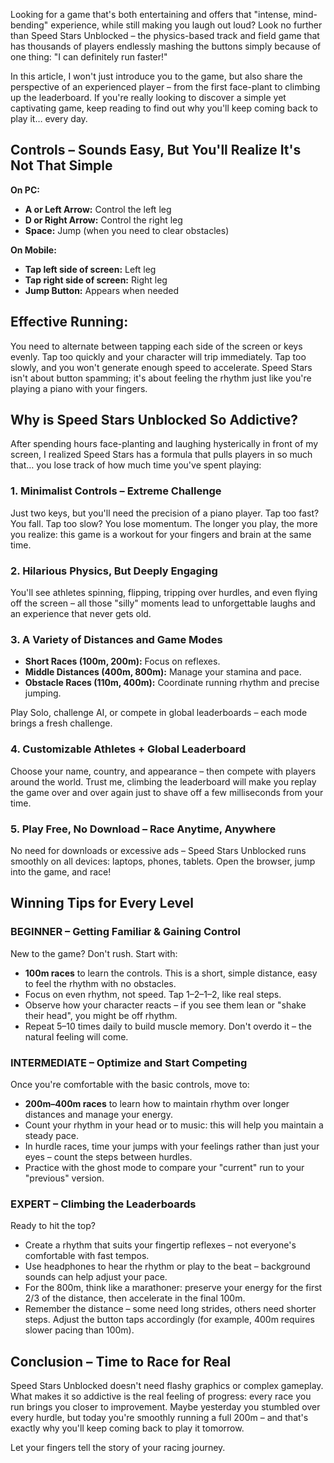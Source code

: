 Looking for a game that's both entertaining and offers that "intense, mind-bending" experience, while still making you laugh out loud? Look no further than Speed Stars Unblocked – the physics-based track and field game that has thousands of players endlessly mashing the buttons simply because of one thing: "I can definitely run faster!"

In this article, I won't just introduce you to the game, but also share the perspective of an experienced player – from the first face-plant to climbing up the leaderboard. If you're really looking to discover a simple yet captivating game, keep reading to find out why you'll keep coming back to play it… every day.

## Controls – Sounds Easy, But You'll Realize It's Not That Simple

**On PC:**

* **A or Left Arrow:** Control the left leg
* **D or Right Arrow:** Control the right leg
* **Space:** Jump (when you need to clear obstacles)

**On Mobile:**

* **Tap left side of screen:** Left leg
* **Tap right side of screen:** Right leg
* **Jump Button:** Appears when needed

## Effective Running:

You need to alternate between tapping each side of the screen or keys evenly. Tap too quickly and your character will trip immediately. Tap too slowly, and you won't generate enough speed to accelerate. Speed Stars isn't about button spamming; it's about feeling the rhythm just like you're playing a piano with your fingers.

## Why is Speed Stars Unblocked So Addictive?

After spending hours face-planting and laughing hysterically in front of my screen, I realized Speed Stars has a formula that pulls players in so much that… you lose track of how much time you've spent playing:

### 1. Minimalist Controls – Extreme Challenge

Just two keys, but you'll need the precision of a piano player. Tap too fast? You fall. Tap too slow? You lose momentum. The longer you play, the more you realize: this game is a workout for your fingers and brain at the same time.

### 2. Hilarious Physics, But Deeply Engaging

You'll see athletes spinning, flipping, tripping over hurdles, and even flying off the screen – all those "silly" moments lead to unforgettable laughs and an experience that never gets old.

### 3. A Variety of Distances and Game Modes

* **Short Races (100m, 200m):** Focus on reflexes.
* **Middle Distances (400m, 800m):** Manage your stamina and pace.
* **Obstacle Races (110m, 400m):** Coordinate running rhythm and precise jumping.

Play Solo, challenge AI, or compete in global leaderboards – each mode brings a fresh challenge.

### 4. Customizable Athletes + Global Leaderboard

Choose your name, country, and appearance – then compete with players around the world. Trust me, climbing the leaderboard will make you replay the game over and over again just to shave off a few milliseconds from your time.

### 5. Play Free, No Download – Race Anytime, Anywhere

No need for downloads or excessive ads – Speed Stars Unblocked runs smoothly on all devices: laptops, phones, tablets. Open the browser, jump into the game, and race!

## Winning Tips for Every Level

### BEGINNER – Getting Familiar & Gaining Control

New to the game? Don't rush. Start with:

* **100m races** to learn the controls. This is a short, simple distance, easy to feel the rhythm with no obstacles.
* Focus on even rhythm, not speed. Tap 1–2–1–2, like real steps.
* Observe how your character reacts – if you see them lean or "shake their head", you might be off rhythm.
* Repeat 5–10 times daily to build muscle memory. Don't overdo it – the natural feeling will come.

### INTERMEDIATE – Optimize and Start Competing

Once you're comfortable with the basic controls, move to:

* **200m–400m races** to learn how to maintain rhythm over longer distances and manage your energy.
* Count your rhythm in your head or to music: this will help you maintain a steady pace.
* In hurdle races, time your jumps with your feelings rather than just your eyes – count the steps between hurdles.
* Practice with the ghost mode to compare your "current" run to your "previous" version.

### EXPERT – Climbing the Leaderboards

Ready to hit the top?

* Create a rhythm that suits your fingertip reflexes – not everyone's comfortable with fast tempos.
* Use headphones to hear the rhythm or play to the beat – background sounds can help adjust your pace.
* For the 800m, think like a marathoner: preserve your energy for the first 2/3 of the distance, then accelerate in the final 100m.
* Remember the distance – some need long strides, others need shorter steps. Adjust the button taps accordingly (for example, 400m requires slower pacing than 100m).

## Conclusion – Time to Race for Real

Speed Stars Unblocked doesn't need flashy graphics or complex gameplay. What makes it so addictive is the real feeling of progress: every race you run brings you closer to improvement. Maybe yesterday you stumbled over every hurdle, but today you're smoothly running a full 200m – and that's exactly why you'll keep coming back to play it tomorrow.

Let your fingers tell the story of your racing journey.
